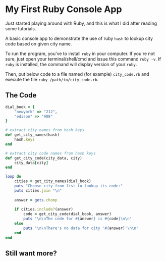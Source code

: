 # My First Ruby Console App

Just started playing around with Ruby, and this is what I did after reading some tutorials. 

A basic console app to demonstrate the use of ruby `hash` to lookup city code based on given city name.

To run the program, you've to install `ruby` in your computer. If you're not sure, just open your terminal/shell/cmd and issue this command `ruby -v`. If `ruby` is installed, the command will display version of your `ruby`. 

Then, put below code to a file named (for example) `city_code.rb` and execute the file `ruby /path/to/city_code.rb`.

## The Code
```ruby
dial_book = { 
    "newyork" => "212", 
    "edison" => "908"
}

# extract city names from hash keys
def get_city_names(hash) 
    hash.keys
end

# extract city code names from hash keys
def get_city_code(city_data, city) 
    city_data[city]
end

loop do 
    cities = get_city_names(dial_book) 
    puts "Choose city from list to lookup its code:" 
    puts cities.join "\n"
     
    answer = gets.chomp
     
    if cities.include?(answer) 
        code = get_city_code(dial_book, answer) 
        puts "\n\nThe code for #{answer} is #{code}\n\n" 
    else 
        puts "\n\nThere's no data for city '#{answer}'\n\n" 
    end
end
```

## Still want more?